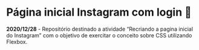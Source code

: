 # Página inicial Instagram com login :beer:

**2020/12/28** - Repositório destinado a atividade “Recriando a pagina inicial do Instagram” com o objetivo de exercitar o conceito sobre CSS utilizando Flexbox. 